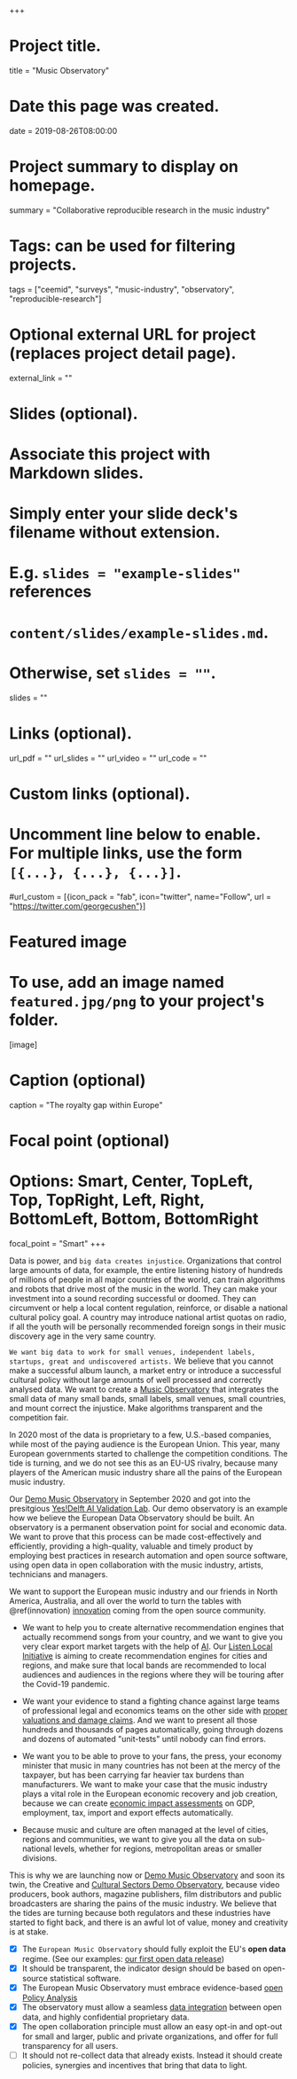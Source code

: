 +++
# Project title.
title = "Music Observatory"

# Date this page was created.
date = 2019-08-26T08:00:00

# Project summary to display on homepage.
summary = "Collaborative reproducible research in the music industry"

# Tags: can be used for filtering projects.
tags = ["ceemid", "surveys", "music-industry", "observatory", "reproducible-research"]

# Optional external URL for project (replaces project detail page).
external_link = ""

# Slides (optional).
#   Associate this project with Markdown slides.
#   Simply enter your slide deck's filename without extension.
#   E.g. `slides = "example-slides"` references 
#   `content/slides/example-slides.md`.
#   Otherwise, set `slides = ""`.
slides = ""

# Links (optional).
url_pdf = ""
url_slides = ""
url_video = ""
url_code = ""

# Custom links (optional).
#   Uncomment line below to enable. For multiple links, use the form `[{...}, {...}, {...}]`.
#url_custom = [{icon_pack = "fab", icon="twitter", name="Follow", url = "https://twitter.com/georgecushen"}]

# Featured image
# To use, add an image named `featured.jpg/png` to your project's folder. 
[image]
  # Caption (optional)
  caption = "The royalty gap within Europe"
  
  # Focal point (optional)
  # Options: Smart, Center, TopLeft, Top, TopRight, Left, Right, BottomLeft, Bottom, BottomRight
  focal_point = "Smart"
+++

Data is power, and `big data creates injustice`.  Organizations that control large amounts of data, for example, the entire listening history of hundreds of millions of people in all major countries of the world, can train algorithms and robots that drive most of the music in the world.  They can make your investment into a sound recording successful or doomed. They can circumvent or help a local content regulation, reinforce, or disable a national cultural policy goal.  A country may introduce national artist quotas on radio, if all the youth will be personally recommended foreign songs in their music discovery age in the very same country.

`We want big data to work for small venues, independent labels, startups, great and undiscovered artists.` We believe that you cannot make a successful album launch, a market entry or introduce a successful cultural policy without large amounts of well processed and correctly analysed data. We want to create a [Music Observatory](https://music.dataobservatory.eu/) that integrates the small data of many small bands, small labels, small venues, small countries, and mount correct the injustice. Make algorithms transparent and the competition fair.

In 2020 most of the data is proprietary to a few, U.S.-based companies, while most of the paying audience is the European Union. This year, many European governments started to challenge the competition conditions. The tide is turning, and we do not see this as an EU-US rivalry, because many players of the American music industry share all the pains of the European music industry.

Our [Demo Music Observatory](https://dataandlyrics.com/post/2020-09-15-music-observatory-launch/) in September 2020 and got into the presitgious [Yes!Delft AI Validation Lab](https://dataandlyrics.com/post/2020-09-25-yesdelft-validation/). Our demo observatory is an example how we believe the European Data Observatory should be built. An observatory is a permanent observation point for social and economic data. We want to prove that this process can be made cost-effectively and efficiently, providing a high-quality, valuable and timely product by employing best practices in research automation and open source software, using open data in open collaboration with the music industry, artists, technicians and managers.

We want to support the European music industry and our friends in North America, Australia, and all over the world to turn the tables with \@ref(innovation) [innovation](https://music.dataobservatory.eu/innovation.html) coming from the open source community.

* We want to help you to create alternative recommendation engines that actually recommend songs from your country, and we want to give you very clear export market targets with the help of [AI](https://music.dataobservatory.eu/innovation.html#ai). Our [Listen Local Initiative](https://dataandlyrics.com/project/listen-local/) is aiming to create recommendation engines for cities and regions, and make sure that local bands are recommended to local audiences and audiences in the regions where they will be touring after the Covid-19 pandemic. 

* We want your evidence to stand a fighting chance against large teams of professional legal and economics teams on the other side with [proper valuations and damage claims](https://music.dataobservatory.eu/innovation.html#valuation).  And we want to present all those hundreds and thousands of pages automatically, going through dozens and dozens of automated "unit-tests" until nobody can find errors.

* We want you to be able to prove to your fans, the press, your economy minister that music in many countries has not been at the mercy of the taxpayer, but has been carrying far heavier tax burdens than manufacturers.  We want to make your case that the music industry plays a vital role in the European economic recovery and job creation, because we can create [economic impact assessments](https://music.dataobservatory.eu/innovation.html#valuation#eia) on GDP, employment, tax, import and export effects automatically. 
* Because music and culture are often managed at the level of cities, regions and communities, we want to give you all the data on sub-national levels, whether for regions, metropolitan areas or smaller divisions. 

This is why we are launching now or [Demo Music Observatory](https://music.dataobservatory.eu/) and soon its twin, the Creative and [Cultural Sectors Demo Observatory](https://ccs.dataobservatory.eu/), because video producers, book authors, magazine publishers, film distributors and public broadcasters are sharing the pains of the music industry. We believe that the tides are turning because both regulators and these industries have started to fight back, and there is an awful lot of value, money and creativity is at stake.

- [x] The `European Music Observatory` should fully exploit the EU's **open data** regime. (See our examples: [our first open data release](https://dataandlyrics.com/post/2020-04-16-regional-opendata-release/))
- [x] It should be transparent, the indicator design should be based on open-source statistical software.
- [x] The European Music Observatory must embrace evidence-based [open Policy Analysis](https://music.dataobservatory.eu/approach.html#opa)
- [x] The observatory must allow a seamless [data integration](https://music.dataobservatory.eu/approach.html#dataintegration) between open data, and highly confidential proprietary data.
- [x] The open collaboration principle must allow an easy opt-in and opt-out for small and larger, public and private organizations, and offer for full transparency for all users.
- [ ] It should not re-collect data that already exists. Instead it should create policies, synergies and incentives that bring that data to light.